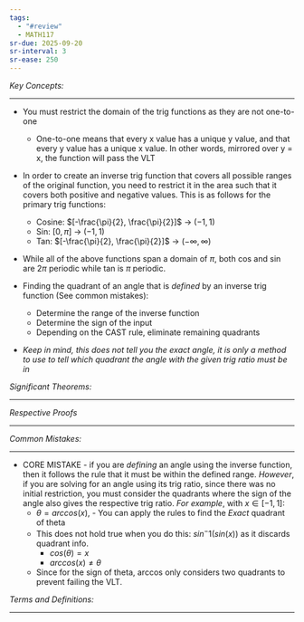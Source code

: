 ```yaml
---
tags:
  - "#review"
  - MATH117
sr-due: 2025-09-20
sr-interval: 3
sr-ease: 250
---
```

*Key Concepts:*
___

- You must restrict the domain of the trig functions as they are not one-to-one
	- One-to-one means that every x value has a unique y value, and that every y value has a unique x value. In other words, mirrored over y = x, the function will pass the VLT
- In order to create an inverse trig function that covers all possible ranges of the original function, you need to restrict it in the area such that it covers both positive and negative values. This is as follows for the primary trig functions:
	- Cosine: $[-\frac{\pi}{2}, \frac{\pi}{2}]$ -> $(-1, 1)$
	- Sin: $[0, \pi]$ -> $(-1, 1)$ 
	- Tan: $[-\frac{\pi}{2}, \frac{\pi}{2}]$ -> $(-\infty, \infty)$

- While all of the above functions span a domain of $\pi$, both cos and sin are $2\pi$ periodic while tan is $\pi$ periodic.

- Finding the quadrant of an angle that is *defined* by an inverse trig function (See common mistakes):
	- Determine the range of the inverse function 
	- Determine the sign of the input
	- Depending on the CAST rule, eliminate remaining quadrants
- *Keep in mind, this does not tell you the exact angle, it is only a method to use to tell which quadrant the angle with the given trig ratio must be in*

*Significant Theorems:*
___

*Respective Proofs*
___

*Common Mistakes:*
___

- CORE MISTAKE - if you are *defining* an angle using the inverse function, then it follows the rule that it must be within the defined range. *However*, if you are solving for an angle using its trig ratio, since there was no initial restriction, you must consider the quadrants where the sign of the angle also gives the respective trig ratio. *For example*, with $x \in [-1, 1]$:
	- $\theta = arccos(x)$, - You can apply the rules to find the *Exact* quadrant of theta
	- This does not hold true when you do this: $sin^-1(sin(x))$ as it discards quadrant info. 
		- $cos(\theta) = x$
		- $arccos(x) \ne \theta$
	- Since for the sign of theta, arccos only considers two quadrants to prevent failing the VLT. 

*Terms and Definitions:*
___

